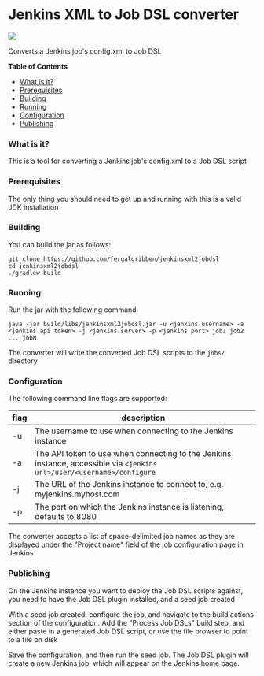 # Jenkins XML to Job DSL converter

![](https://s-media-cache-ak0.pinimg.com/564x/de/60/b0/de60b07fa39022595c4a197135ea1bda.jpg)

Converts a Jenkins job's config.xml to Job DSL

**Table of Contents**

- [What is it?](#what-is-it)
- [Prerequisites](#prerequisites)
- [Building](#building)
- [Running](#running)
- [Configuration](#configuration)
- [Publishing](#publishing)

### What is it?

This is a tool for converting a Jenkins job's config.xml to a Job DSL script

### Prerequisites

The only thing you should need to get up and running with this is a valid JDK installation

### Building

You can build the jar as follows:

```
git clone https://github.com/fergalgribben/jenkinsxml2jobdsl
cd jenkinsxml2jobdsl
./gradlew build
```

### Running

Run the jar with the following command:

```
java -jar build/libs/jenkinsxml2jobdsl.jar -u <jenkins username> -a <jenkins api token> -j <jenkins server> -p <jenkins port> job1 job2 ... jobN
```

The converter will write the converted Job DSL scripts to the `jobs/` directory

### Configuration

The following command line flags are supported:

flag | description
---- | -----------
-u | The username to use when connecting to the Jenkins instance
-a | The API token to use when connecting to the Jenkins instance, accessible via `<jenkins url>/user/<username>/configure`
-j | The URL of the Jenkins instance to connect to, e.g. myjenkins.myhost.com
-p | The port on which the Jenkins instance is listening, defaults to 8080

The converter accepts a list of space-delimited job names as they are displayed under the "Project name" field of the job configuration page in Jenkins

### Publishing

On the Jenkins instance you want to deploy the Job DSL scripts against, you need to have the Job DSL plugin installed, and a seed job created

With a seed job created, configure the job, and navigate to the build actions section of the configuration. Add the "Process Job DSLs" build step, and either paste in a generated Job DSL script, or use the file browser to point to a file on disk

Save the configuration, and then run the seed job. The Job DSL plugin will create a new Jenkins job, which will appear on the Jenkins home page.

